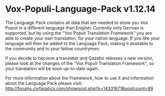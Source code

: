 # Vox-Populi-Language-Pack v1.12.14
The Language Pack contains all data that are needed to show you Vox Populi in a different language than English.
Currently only German is supported, but by using the "Vox Populi Translation Framework" you are able to create your own translation, for your native language. If you like your language will then be added to the Language Pack, making it available to the community and to your fellow countrymen.

If you decide to become a translater and Gazebo releases a new version, please look at the changes of the "Vox Populi Translation Framework", so your translation will be soon up-to-date again.

For more information about the Framework, how to use it and information about the Language Pack please visit: http://forums.civfanatics.com/showpost.php?p=14331671&postcount=89

